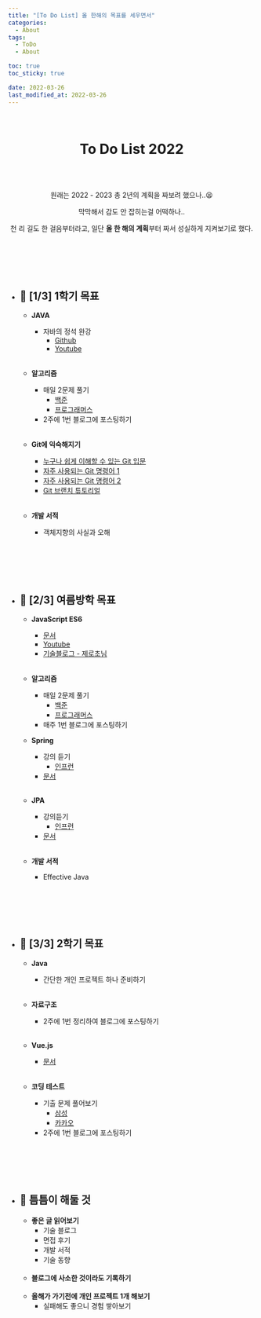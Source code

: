 ```yaml
---
title: "[To Do List] 올 한해의 목표를 세우면서"
categories:
  - About
tags:
  - ToDo
  - About

toc: true
toc_sticky: true

date: 2022-03-26
last_modified_at: 2022-03-26
---
```

<br>

# <center>**To Do List 2022**</center>
  <br><br>
  <center>원래는 2022 - 2023 총 2년의 계획을 짜보려 했으나..😫 

  막막해서 감도 안 잡히는걸 어떡하나..

  천 리 길도 한 걸음부터라고, 일단 **올 한 해의 계획**부터 짜서 성실하게 지켜보기로 했다.</center> 
<br><br><br><br>

- ## 🚀 **[1/3] 1학기 목표**  
  * **JAVA**  
    + 자바의 정석 완강
      + [Github](https://github.com/castello/javajungsuk_basic)
      + [Youtube](https://youtube.com/playlist?list=PLW2UjW795-f6xWA2_MUhEVgPauhGl3xIp)
  <br><br>
  * **알고리즘**  
    + 매일 2문제 풀기
      + [백준](https://solved.ac/)
      + [프로그래머스](https://programmers.co.kr/)
    + 2주에 1번 블로그에 포스팅하기
  <br><br>
  * **Git에 익숙해지기**  
    + [누구나 쉽게 이해할 수 있는 Git 입문](https://backlog.com/git-tutorial/kr/)
    + [자주 사용되는 Git 명령어 1](https://orga.cat/most-useful-git-commands)
    + [자주 사용되는 Git 명령어 2](https://urbanbase.github.io/dev/2021/01/15/GitCommand.html)
    + [Git 브랜치 튜토리얼](https://learngitbranching.js.org/?locale=ko)
  <br><br>
  * **개발 서적**
    + 객체지향의 사실과 오해

    <br><br><br><br>
- ## 🚀 **[2/3] 여름방학 목표**  
  * **JavaScript ES6**
    + [문서](https://github.com/lukehoban/es6features)
    + [Youtube](https://youtube.com/playlist?list=PLW2UjW795-f6xWA2_MUhEVgPauhGl3xIp)
    + [기술블로그 - 제로초님](https://www.zerocho.com/)
  <br><br>
  * **알고리즘**  
    + 매일 2문제 풀기
      + [백준](https://solved.ac/)
      + [프로그래머스](https://programmers.co.kr/)
    + 매주 1번 블로그에 포스팅하기
  * **Spring**
    + 강의 듣기    
      + [인프런](https://www.inflearn.com/roadmaps/373)
    + [문서](https://docs.spring.io/spring-framework/docs/current/reference/html/index.html)
  <br><br>
  * **JPA**  
    + 강의듣기
      + [인프런](https://www.inflearn.com/roadmaps/149)
    + [문서](https://arahansa.github.io/docs_spring/jpa.html)
    <br><br>
  * **개발 서적**
    + Effective Java

    <br><br><br><br>
- ## 🚀 **[3/3] 2학기 목표**  
  * **Java**
    + 간단한 개인 프로젝트 하나 준비하기
  <br><br>
  * **자료구조**
    + 2주에 1번 정리하여 블로그에 포스팅하기
  <br><br>
  * **Vue.js**  
    + [문서](https://v3.ko.vuejs.org/)
    <br><br>
  * **코딩 테스트**  
    + 기출 문제 풀어보기
      + [삼성](https://www.acmicpc.net/workbook/view/1152)
      + [카카오](https://programmers.co.kr/learn/challenges?tab=all_challenges)
    + 2주에 1번 블로그에 포스팅하기

    <br><br><br><br>
- ## 🔔 **틈틈이 해둘 것**  
  * **좋은 글 읽어보기**
    + 기술 블로그
    + 면접 후기
    + 개발 서적
    + 기술 동향
  <br><br>
  * **블로그에 사소한 것이라도 기록하기**
  <br><br>
  * **올해가 가기전에 개인 프로젝트 1개 해보기**
    + 실패해도 좋으니 경험 쌓아보기
